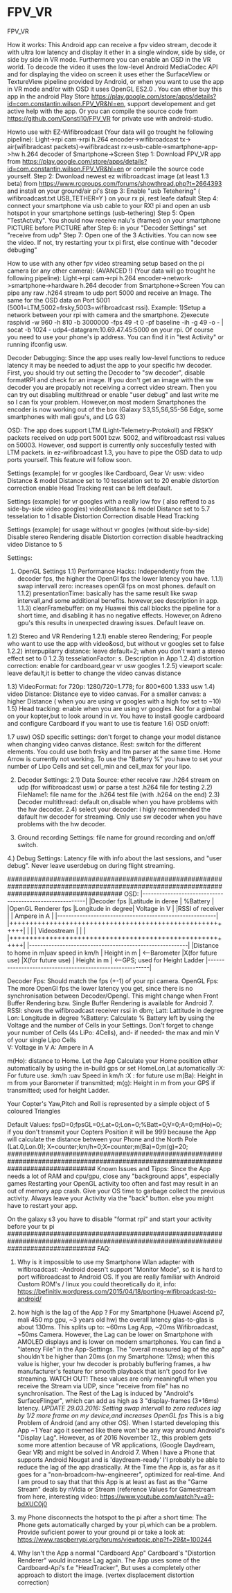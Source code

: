 # FPV_VR

FPV_VR

How it works:
This Android app can receive a fpv video stream, decode it with ultra low latency and display it ether in a single window, side by side, or side by side in VR mode. 
Furthermore you can enable an OSD in the VR world.
To decode the video it uses the low-level Android MediaCodec API and for displaying the video on screen it uses ether the SurfaceView or TextureView pipeline
provided by Android, or when you want to use the app in VR mode and/or with OSD it uses OpenGL ES2.0 .
You can ether buy this app in the android Play Store https://play.google.com/store/apps/details?id=com.constantin.wilson.FPV_VR&hl=en, support developement and get active help with the app.
Or you can compile the source code from https://github.com/Consti10/FPV_VR for private use with android-studio.

Howto use with EZ-Wifibroadcast
(Your data will go trought he following pipeline):
Light->rpi cam->rpi h.264 encoder->wifibroadcast tx-> air(wifibradcast packets)->wifibradcast rx->usb-cable->smartphone-app->hw h.264 decoder of Smartphone->Screen
Step 1: Download FPV_VR app from https://play.google.com/store/apps/details?id=com.constantin.wilson.FPV_VR&hl=en or compile 
the source code yourself.
Step 2: Dwonload newest ez wifibroadcast image (at least 1.3 beta) from https://www.rcgroups.com/forums/showthread.php?t=2664393 and install on your ground/air pi's
Step 3: Enable "usb Tetehering" ( wifibroadcast.txt USB_TETHER=Y ) on your rx pi, rest leafe dafault
Step 4: connect your smartphone via usb cable to your RX! pi and open an usb hotspot in your smartphone settings (usb-tethering)
Step 5: Open "TestActvity". You should now receive nalu's (frames) on your smartphone 
PICTURE before
PICTURE after
Step 6: in your "Decoder Settings" set "receive from udp"
Step 7: Open one of the 3 Activities. You can now see the video. If not, try restarting your tx pi first, else continue with "decoder debuging"

How to use with any other fpv video streaming setup based on the pi camera (or any other camera): (AVANCED !)
(Your data will go trought he following pipeline):
Light->rpi cam->rpi h.264 encoder->network->smartphone->hardware h.264 decoder from Smartphone->Screen
You can pipe any raw .h264 stream to udp port 5000 and receive an Image. The same for the OSD data on Port 5001 (5001=LTM,5002=frsky,5003=wifibroadcast rssi). Example:
1)Setup a network between your rpi with camera and the smartphone.
2)execute raspivid -w 960 -h 810 -b 3000000 -fps 49 -t 0 -pf baseline -ih -g 49 -o - | socat -b 1024 - udp4-datagram:10.69.47.45:5000 on your rpi.
Of course you need to use your phone's ip address. You can find it in "test Activity" or running ifconfig usw.


Decoder Debugging:
Since the app uses really low-level functions to reduce latency it may be needed to adjust the app to your specific hw decoder. First, you should try 
out setting the Decoder to "sw decoder", disable formatRPI and check for an image. If you don't get an image with the sw decoder you are propably not receiving a correct video stream.
Then you can try out disabling multithread or enable "user debug" and last write me so I can fix your problem. However,on most modern Smartphones the encoder is now 
working out of the box (Galaxy S3,S5,S6,S5-S6 Edge, some smartphones with mali gpu's, and LG G3) 

OSD: The app does support LTM (Light-Telemetry-Protokoll) and FRSKY packets received on udp port 5001 bzw. 5002, and wifibroadcast rssi values on 50003. However, osd support is currently only succesfully tested with LTM packets.
in ez-wifibroadcast 1.3, you have to pipe the OSD data to udp ports yourself. This feature will follow soon.

Settings (example) for vr googles like Cardboard, Gear Vr usw:
video Distance & model Distance set to 10
tesselation set to 20
enable distortion correction
enable Head Tracking
rest can be left deafault.

Settings (example) for vr googles with a really low fov ( also refferd to as side-by-side video googles)
videoDistance & model Distance set to 5.7
tesselation to 1
disable Distortion Correction
disable Head Tracking

Settings (example) for usage without vr googles (without side-by-side) 
Disable stereo Rendering
disable Distortion correction
disable headtracking
video Distance to 5

Settings:
1. OpenGL Settings
1.1) Performance Hacks:
Independently from the decoder fps, the higher the OpenGl fps the lower latency you have.
1.1.1) swap intervall zero: increases openGl fps on most phones. default on 
1.1.2) presentationTime: basically has the same result like swap intervall,and some additional benefits. however,see description in app.
1.1.3) clearFramebuffer: on my Huawei this call blocks the pipeline for a short time, and disabling it has no negative effects. However,on Adreno gpu's this results in unexpected drawing issues. Default leave on.

1.2) Stereo and VR Rendering
1.2.1) enable stereo Rendering; For people who want to use the app with video&osd, but without vr googles set to false
1.2.2) interpupilarry distance: leave default=2; when you don't want a stereo effect set to 0
1.2.3) tesselationFactor: s. Description in App
1.2.4) distortion correction: enable for cardboard,gear vr usw googles
1.2.5) viewport scale: leave default,it is better to change the video canvas distance

1.3) VideoFormat: for 720p: 1280/720=1.778; for 800*600 1.333 usw
1.4) video Distance: Distance eye to video canvas. For a smaller canvas: a higher Distance ( when you are using vr googles with a high fov set to ~10)
1.5) Head tracking: enable when you are using vr googles. Not for a gimbal on your kopter,but to look around in vr. You have to install google cardboard and configure Cardboard if you want to use tis feature
1.6) OSD on/off:

1.7 usw) OSD specific settings: don't forget to change your model distance when changing video canvas distance.
Rest: switch for the different elements. You could use both frsky and ltm parser at the same time.
Home Arrow is currently not working.
To use the "Battery %" you have to set your number of Lipo Cells and set cell_min and cell_max for your lipo.

2. Decoder Settings:
2.1) Data Source: ether receive raw .h264 stream on udp (for wifibroadcast usw) or parse a test .h264 file for testing
2.2) FileName1: file name for the .h264 test file (with .h264 on the end)
2.3) Decoder multithread: default on,disable when you have problems with the hw decoder.
2.4) select your decoder: i higly recommended the dafault hw decoder for streaming. Only use sw decoder when you have problems with the hw decoder.

3. Ground recording Settings: file name for ground recording and on/off switch.

4.) Debug Settings: Latency file with info about the last sessions,  and "user debug". Never leave userdebug on during flight streaming.

##############################################################################################################################################
OSD:
|---------------------------------------------------------|
|Decoder fps          |Latitude in deree  | %Battery      |
|OpenGL Renderer fps  |Longitude in degree| Voltage in V  |
|RSSI of receiver     |                   | Ampere in A   |
|---------------------------------------------------------|
|+++++++++++++++++++++++++++++++++++++++++++++++++++++++++|
|                                                         |
|                         Videostream                     |
|                                                         |
|+++++++++++++++++++++++++++++++++++++++++++++++++++++++++|
|---------------------------------------------------------|
|Distance to home in m|uav speed in km/h | Height in m    | <--Barometer
|X(for future use)    |X(for future use) | Height in m    | <--GPS; used for Height Ladder
|---------------------------------------------------------|


Decoder Fps: Should match the fps (+-1) of your rpi camera. 
OpenGL  Fps: The more OpenGl fps the lower latency you get, since there is no synchronisation between Decoder/Opengl. This might change when Front Buffer Rendering bzw. Single Buffer Rendering is available for Android 7.
RSSI: shows the wifibroadcast receiver rssi in dbm;
Latt: Lattitude in degree
Lon: Longitude in degree
%Battery: Calculate % Battery left by using the Voltage and the number of Cells in your Settings. Don't forget to change your number of Cells (4s LiPo: 4Cells), and- if needed- the max and min V of your single Lipo Cells  
V: Voltage in V
A: Ampere in A

m(Ho): distance to Home. Let the App Calculate your Home position ether automatically by using the in-build gps or set HomeLon,Lat automatically
:X: For future use.
:km/h :uav Speed in km/h
:X : for future use
m(Ba): Height in m from your Barometer if transmitted; 
m(g): Height in m from your GPS if transmitted; used for height Ladder.

Your Copter's Yaw,Pitch and Roll is represented by a simple object of 5 coloured Triangles

Default Values: fpsD=0;fpsGL=0;Lat=0;Lon=0;%Batt=0;V=0;A=0;m(Ho)=0; if you don't transmit your Copters Position it will be 999 because the App will calculate the distance between your Phone and the North Pole (Lat.0,Lon.0);
X=counter;km/h=0;X=counter;m(Ba)=0;m(g)=20;
#######################################################################################################################################
Known Issues and Tipps:
Since the App needs a lot of RAM and cpu/gpu, close any "background apps", especially games
Restarting your OpenGL activity too often and fast may result in an out of memory app crash. Give your OS time to garbage collect the previous activity.
Always leave your Activity via the "back" button. else you might have to restart your app.

On the galaxy s3 you have to disable "format rpi" and start your activity before your tx pi 
#######################################################################################################################################
FAQ:
1) Why is it impossible to use my Smartphone Wlan adapter with wifibroadcast:
-Android doesn't support "Monitor Mode", so it is hard to port wifibroadcast to Android OS. If you are really familiar with Android Custom ROM's / linux you could theoretically do it, info: https://befinitiv.wordpress.com/2015/04/18/porting-wifibroadcast-to-android/

2) how high is the lag of the App ?
For my Smartphone (Huawei Ascend p7, mali 450 mp gpu, ~3 years old hw) the overall latency glas-to-glas is about 130ms. This splits up to: ~60ms Lag App, ~20ms Wifibroadcast, ~50ms Camera. However, the Lag can be lower on Smartphone with AMOLED displays and is lower on modern smartphones.
You can find a "latency File" in the App-Settings.
The "overall measured lag of the app" shouldn't be higher than 20ms (on my Smartphone: 12ms); when this value is higher, your hw decoder is probably buffering frames, a hw manufacturer's feature for smooth playback that isn't good for live streaming.
WATCH OUT! These values are only meaningfull when you receive the Stream via UDP, since "receive from file" has no synchronisation.
The Rest of the Lag is induced by "Android's SurfaceFlinger",  which can add as high as 3 "display-frames (3*16ms) latency.
*UPDATE 29.03.2016: Setting swap intervall to zero reduces lag by 1/2 more frame on my device,and increases OpenGL fps*
This is a big Problem of Android (and any other OS). 
When I started developing this App ~1 Year ago it seemed like there won't be any way around Android's "Display Lag". 
However, as of 2016 November 12., this problem gets some more attention because of VR applications, (Google Daydream, Gear VR) and might
be solved in Android 7. When I have a Phone that supports Android Nougat and is 'daydream-ready' I'l probably be able to reduce the lag of the app drastically.
At the Time the App is, as far as it goes for a "non-broadcom-hw-engineerer", optimized for real-time. And I am proud to say that that this App is at least as fast as the "Game Stream" deals by nVidia or Stream (reference Values for Gamestream from here, interesting video:
https://www.youtube.com/watch?v=a9-bdXUC0j0

3) my Phone disconnects the hotspot to the pi after a short time:
The Phone gets automatically charged by your pi,which can be a problem. Provide suficient power to your ground pi or take a look at:
https://www.raspberrypi.org/forums/viewtopic.php?f=29&t=100244

4) Why Isn't the App a normal "Cardboard App"
Cardboard's "Distortion Renderer" would increase Lag again. The App uses some of the Cardboard-Api's f.e "HeadTracker", But uses a completely other approach to distort the image.
(vertex displacement distortion correction)
